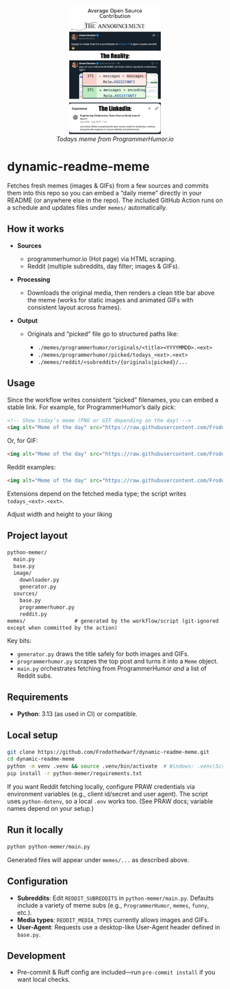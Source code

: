 <p align="center">
    <img alt="Meme of the day" src="https://raw.githubusercontent.com/Frodothedwarf/dynamic-readme-meme/refs/heads/main/memes/programmerhumorio/picked/todays_png.png" height="300">
    <br />
    <i>Todays meme from ProgrammerHumor.io</i>
</p>

# dynamic-readme-meme

Fetches fresh memes (images & GIFs) from a few sources and commits them into this repo so you can embed a “daily meme” directly in your README (or anywhere else in the repo). The included GitHub Action runs on a schedule and updates files under `memes/` automatically.

## How it works

* **Sources**

  * programmerhumor.io (Hot page) via HTML scraping.
  * Reddit (multiple subreddits, day filter; images & GIFs).
* **Processing**

  * Downloads the original media, then renders a clean title bar above the meme (works for static images and animated GIFs with consistent layout across frames).
* **Output**

  * Originals and “picked” file go to structured paths like:

    * `./memes/programmerhumor/originals/<title><YYYYMMDD>.<ext>`
    * `./memes/programmerhumor/picked/todays_<ext>.<ext>`
    * `./memes/reddit/<subreddit>/{originals|picked}/...`

## Usage

Since the workflow writes consistent “picked” filenames, you can embed a stable link. For example, for ProgrammerHumor’s daily pick:

```md
<!-- Show today’s meme (PNG or GIF depending on the day) -->
<img alt="Meme of the day" src="https://raw.githubusercontent.com/Frodothedwarf/dynamic-readme-meme/refs/heads/main/memes/programmerhumorio/picked/todays_png.png" height="500">
```

Or, for GIF:

```md
<img alt="Meme of the day" src="https://raw.githubusercontent.com/Frodothedwarf/dynamic-readme-meme/refs/heads/main/memes/reddit/ProgrammerHumor/picked/todays_gif.gif" height="500">
```

Reddit examples:

```md
<img alt="Meme of the day" src="https://raw.githubusercontent.com/Frodothedwarf/dynamic-readme-meme/refs/heads/main/memes/reddit/ProgrammerHumor/picked/todays_png.png" height="500">
```

Extensions depend on the fetched media type; the script writes `todays_<ext>.<ext>`.

Adjust width and height to your liking

## Project layout

```
python-memer/
  main.py
  base.py
  image/
    downloader.py
    generator.py
  sources/
    base.py
    programmerhumor.py
    reddit.py
memes/                # generated by the workflow/script (git-ignored except when committed by the action)
```

Key bits:

* `generator.py` draws the title safely for both images and GIFs.
* `programmerhumor.py` scrapes the top post and turns it into a `Meme` object.
* `main.py` orchestrates fetching from ProgrammerHumor *and* a list of Reddit subs.

## Requirements

* **Python**: 3.13 (as used in CI) or compatible.

## Local setup
```bash
git clone https://github.com/Frodothedwarf/dynamic-readme-meme.git
cd dynamic-readme-meme
python -m venv .venv && source .venv/bin/activate  # Windows: .venv\Scripts\activate
pip install -r python-memer/requirements.txt
```

If you want Reddit fetching locally, configure PRAW credentials via environment variables (e.g., client id/secret and user agent). The script uses `python-dotenv`, so a local `.env` works too. (See PRAW docs; variable names depend on your setup.)

## Run it locally

```bash
python python-memer/main.py
```

Generated files will appear under `memes/...` as described above.

## Configuration

* **Subreddits**: Edit `REDDIT_SUBREDDITS` in `python-memer/main.py`. Defaults include a variety of meme subs (e.g., `ProgrammerHumor`, `memes`, `funny`, etc.).
* **Media types**: `REDDIT_MEDIA_TYPES` currently allows images and GIFs.
* **User-Agent**: Requests use a desktop-like User-Agent header defined in `base.py`.

## Development

* Pre-commit & Ruff config are included—run `pre-commit install` if you want local checks.
